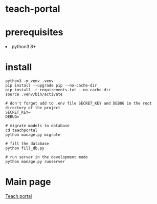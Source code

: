 # teach-portal

# prerequisites
<li>python3.8+</li>

# install
```shell
python3 -m venv .venv
pip install --upgrade pip --no-cache-dir
pip install -r requirements.txt --no-cache-dir
source .venv/bin/activate
```

```shell
# don't forget add to .env file SECRET_KEY and DEBUG in the root directory of the project
SECRET_KEY=
DEBUG=
```

```shell
# migrate models to database
cd teachportal
python manage.py migrate
```

```shell
# fill the database
python fill_db.py
```

```shell
# run server in the development mode
python manage.py runserver
```

# Main page
[Teach portal](http://127.0.0.1:8000)